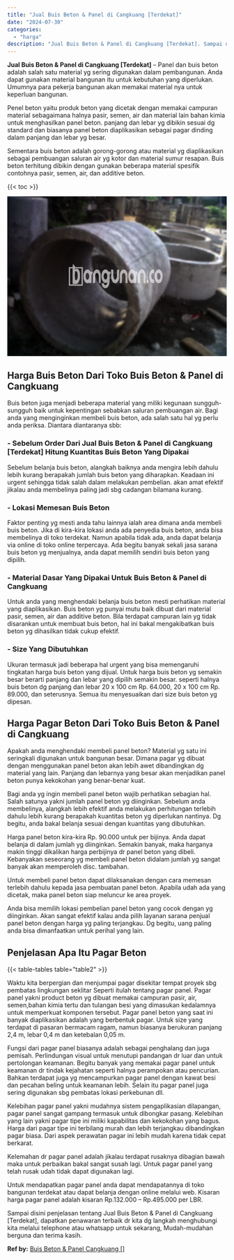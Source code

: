 ```yaml
---
title: "Jual Buis Beton & Panel di Cangkuang [Terdekat]"
date: "2024-07-30"
categories: 
  - "harga"
description: "Jual Buis Beton & Panel di Cangkuang [Terdekat]. Sampai disini penjelasan tentang Jual Buis Beton & Panel di Cangkuang [Terdekat], dapatkan penawaran terba..."
---
```


**Jual Buis Beton & Panel di Cangkuang \[Terdekat\]** – Panel dan buis beton adalah salah satu material yg sering digunakan dalam pembangunan. Anda dapat gunakan material bangunan itu untuk kebutuhan yang diperlukan. Umumnya para pekerja bangunan akan memakai material nya untuk keperluan bangunan.

Penel beton yaitu produk beton yang dicetak dengan memakai campuran material sebagaimana halnya pasir, semen, air dan material lain bahan kimia untuk menghasilkan panel beton. panjang dan lebar yg dibikin sesuai dg standard dan biasanya panel beton diaplikasikan sebagai pagar dinding dalam panjang dan lebar yg besar.

Sementara buis beton adalah gorong-gorong atau material yg diaplikasikan sebagai pembuangan saluran air yg kotor dan material sumur resapan. Buis beton terhitung dibikin dengan gunakan beberapa material spesifik contohnya pasir, semen, air, dan additive beton.

{{< toc >}}

![Jual Buis Beton & Panel di Cangkuang [Terdekat]](/images/jual-panel-buis-beton-murah-32.png)

## Harga Buis Beton Dari Toko Buis Beton & Panel di Cangkuang

Buis beton juga menjadi beberapa material yang miliki kegunaan sungguh-sungguh baik untuk kepentingan sebabkan saluran pembuangan air. Bagi anda yang menginginkan membeli buis beton, ada salah satu hal yg perlu anda periksa. Diantara diantaranya sbb:

### \- Sebelum Order Dari Jual Buis Beton & Panel di Cangkuang \[Terdekat\] Hitung Kuantitas Buis Beton Yang Dipakai

Sebelum belanja buis beton, alangkah baiknya anda mengira lebih dahulu lebih kurang berapakah jumlah buis beton yang diharapkan. Keadaan ini urgent sehingga tidak salah dalam melakukan pembelian. akan amat efektif jikalau anda membelinya paling jadi sbg cadangan bilamana kurang.

### \- Lokasi Memesan Buis Beton

Faktor penting yg mesti anda tahu lainnya ialah area dimana anda membeli buis beton. Jika di kira-kira lokasi anda ada penyedia buis beton, anda bisa membelinya di toko terdekat. Namun apabila tidak ada, anda dapat belanja via online di toko online terpercaya. Ada begitu banyak sekali jasa sarana buis beton yg menjualnya, anda dapat memilih sendiri buis beton yang dipilih.

### \- Material Dasar Yang Dipakai Untuk Buis Beton & Panel di Cangkuang

Untuk anda yang menghendaki belanja buis beton mesti perhatikan material yang diaplikasikan. Buis beton yg punyai mutu baik dibuat dari material pasir, semen, air dan additive beton. Bila terdapat campuran lain yg tidak disarankan untuk membuat buis beton, hal ini bakal mengakibatkan buis beton yg dihasilkan tidak cukup efektif.

### \- Size Yang Dibutuhkan

Ukuran termasuk jadi beberapa hal urgent yang bisa memengaruhi tingkatan harga buis beton yang dijual. Untuk harga buis beton yg semakin besar berarti panjang dan lebar yang dipilih semakin besar. seperti halnya buis beton dg panjang dan lebar 20 x 100 cm Rp. 64.000, 20 x 100 cm Rp. 89.000, dan seterusnya. Semua itu menyesuaikan dari size buis beton yg dipesan.

## Harga Pagar Beton Dari Toko Buis Beton & Panel di Cangkuang

Apakah anda menghendaki membeli panel beton? Material yg satu ini seringkali digunakan untuk bangunan besar. Dimana pagar yg dibuat dengan menggunakan panel beton akan lebih awet dibandingkan dg material yang lain. Panjang dan lebarnya yang besar akan menjadikan panel beton punya kekokohan yang benar-benar kuat.

Bagi anda yg ingin membeli panel beton wajib perhatikan sebagian hal. Salah satunya yakni jumlah panel beton yg diinginkan. Sebelum anda membelinya, alangkah lebih efektif anda melakukan perhitungan terlebih dahulu lebih kurang berapakah kuantitas beton yg diperlukan nantinya. Dg begitu, anda bakal belanja sesuai dengan kuantitas yang dibutuhkan.

Harga panel beton kira-kira Rp. 90.000 untuk per bijinya. Anda dapat belanja di dalam jumlah yg diinginkan. Semakin banyak, maka harganya makin tinggi dikalikan harga perbijinya dr panel beton yang dibeli. Kebanyakan seseorang yg membeli panel beton didalam jumlah yg sangat banyak akan memperoleh disc. tambahan.

Untuk membeli panel beton dapat dilaksanakan dengan cara memesan terlebih dahulu kepada jasa pembuatan panel beton. Apabila udah ada yang dicetak, maka panel beton siap meluncur ke area proyek.

Anda bisa memilih lokasi pembelian panel beton yang cocok dengan yg diinginkan. Akan sangat efektif kalau anda pilih layanan sarana penjual panel beton dengan harga yg paling terjangkau. Dg begitu, uang paling anda bisa dimanfaatkan untuk perihal yang lain.

## Penjelasan Apa Itu Pagar Beton

{{< table-tables table="table2" >}}

Waktu kita berpergian dan menjumpai pagar disekitar tempat proyek sbg pembatas lingkungan seklitar Seperti itulah tentang pagar panel. Pagar panel yakni product beton yg dibuat memakai campuran pasir, air, semen,bahan kimia tertu dan tulangan besi yang dimasukan kedalamnya untuk memperkuat komponen tersebut. Pagar panel beton yang saat ini banyak diaplikasikan adalah yang berbentuk pagar. Untuk size yang terdapat di pasaran bermacam ragam, namun biasanya berukuran panjang 2,4 m, lebar 0,4 m dan ketebalan 0,05 m.

Fungsi dari pagar panel biasanya adalah sebagai penghalang dan juga pemisah. Perlindungan visual untuk menutupi pandangan dr luar dan untuk pertolongan keamanan. Begitu banyak yang memakai pagar panel untuk keamanan dr tindak kejahatan seperti halnya perampokan atau pencurian. Bahkan terdapat juga yg mencampurkan pagar panel dengan kawat besi dan pecahan beling untuk keamanan lebih. Selain itu pagar panel juga sering digunakan sbg pembatas lokasi perkebunan dll.

Kelebihan pagar panel yakni mudahnya sistem pengaplikasian dilapangan, pagar panel sangat gampang termasuk untuk dibongkar pasang. Kelebihan yang lain yakni pagar tipe ini miliki kapabilitas dan kekokohan yang bagus. Harga dari pagar tipe ini terbilang murah dan lebih terjangkau dibandingkan pagar biasa. Dari aspek perawatan pagar ini lebih mudah karena tidak cepat berkarat.

Kelemahan dr pagar panel adalah jikalau terdapat rusaknya dibagian bawah maka untuk perbaikan bakal sangat susah lagi. Untuk pagar panel yang telah rusak udah tidak dapat digunakan lagi.

Untuk mendapatkan pagar panel anda dapat mendapatannya di toko bangunan terdekat atau dapat belanja dengan online melalui web. Kisaran harga pagar panel adalah kisaran Rp.132.000 – Rp.495.000 per LBR.

Sampai disini penjelasan tentang Jual Buis Beton & Panel di Cangkuang \[Terdekat\], dapatkan penawaran terbaik dr kita dg langkah menghubungi kita melalui telephone atau whatsapp untuk sekarang, Mudah-mudahan berguna dan terima kasih.

**Ref by:** [Buis Beton & Panel Cangkuang []](https://id.wikipedia.org/wiki/Buis)
